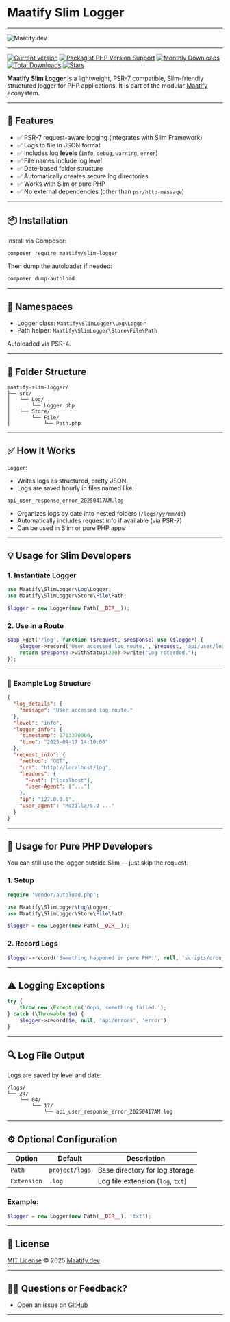 # Maatify Slim Logger

---
![**Maatify.dev**](https://www.maatify.dev/assets/img/img/maatify_logo_white.svg)

---
[pkg]: <https://packagist.org/packages/maatify/slim-logger>
[pkg-stats]: <https://packagist.org/packages/maatify/slim-logger/stats>
[![Current version](https://img.shields.io/packagist/v/maatify/slim-logger)][pkg]
[![Packagist PHP Version Support](https://img.shields.io/packagist/php-v/maatify/slim-logger)][pkg]
[![Monthly Downloads](https://img.shields.io/packagist/dm/maatify/slim-logger)][pkg-stats]
[![Total Downloads](https://img.shields.io/packagist/dt/maatify/slim-logger)][pkg-stats]
[![Stars](https://img.shields.io/packagist/stars/maatify/slim-logger)](https://github.com/maatify/slim-logger/stargazers)

**Maatify Slim Logger** is a lightweight, PSR-7 compatible, Slim-friendly structured logger for PHP applications. It is part of the modular [Maatify](https://maatify.dev) ecosystem.

---

## 🚀 Features

- ✅ PSR-7 request-aware logging (integrates with Slim Framework)
- ✅ Logs to file in JSON format
- ✅ Includes log **levels** (`info`, `debug`, `warning`, `error`)
- ✅ File names include log level
- ✅ Date-based folder structure
- ✅ Automatically creates secure log directories
- ✅ Works with Slim or pure PHP
- ✅ No external dependencies (other than `psr/http-message`)

---

## 📦 Installation

Install via Composer:

```bash
composer require maatify/slim-logger
```

Then dump the autoloader if needed:

```bash
composer dump-autoload
```

---

## 🧱 Namespaces

- Logger class: `Maatify\SlimLogger\Log\Logger`
- Path helper: `Maatify\SlimLogger\Store\File\Path`

Autoloaded via PSR-4.

---

## 📁 Folder Structure

```
maatify-slim-logger/
├── src/
│   └── Log/
│       └── Logger.php
│   └── Store/
│       └── File/
│           └── Path.php
```

---

## ✅ How It Works

`Logger`:
- Writes logs as structured, pretty JSON.
- Logs are saved hourly in files named like:

```
api_user_response_error_20250417AM.log
```

- Organizes logs by date into nested folders (`/logs/yy/mm/dd`)
- Automatically includes request info if available (via PSR-7)
- Can be used in Slim or pure PHP apps

---

## 💡 Usage for Slim Developers

### 1. Instantiate Logger

```php
use Maatify\SlimLogger\Log\Logger;
use Maatify\SlimLogger\Store\File\Path;

$logger = new Logger(new Path(__DIR__));
```

### 2. Use in a Route

```php
$app->get('/log', function ($request, $response) use ($logger) {
    $logger->record('User accessed log route.', $request, 'api/user/logs', 'info');
    return $response->withStatus(200)->write("Log recorded.");
});
```

---

### 📝 Example Log Structure

```json
{
  "log_details": {
    "message": "User accessed log route."
  },
  "level": "info",
  "logger_info": {
    "timestamp": 1713370000,
    "time": "2025-04-17 14:10:00"
  },
  "request_info": {
    "method": "GET",
    "uri": "http://localhost/log",
    "headers": {
      "Host": ["localhost"],
      "User-Agent": ["..."]
    },
    "ip": "127.0.0.1",
    "user_agent": "Mozilla/5.0 ..."
  }
}
```

---

## 🧩 Usage for Pure PHP Developers

You can still use the logger outside Slim — just skip the request.

### 1. Setup

```php
require 'vendor/autoload.php';

use Maatify\SlimLogger\Log\Logger;
use Maatify\SlimLogger\Store\File\Path;

$logger = new Logger(new Path(__DIR__));
```

### 2. Record Logs

```php
$logger->record('Something happened in pure PHP.', null, 'scripts/cronjob', 'warning');
```

---

## ⚠️ Logging Exceptions

```php
try {
    throw new \Exception('Oops, something failed.');
} catch (\Throwable $e) {
    $logger->record($e, null, 'api/errors', 'error');
}
```

---

## 🔍 Log File Output

Logs are saved by level and date:

```
/logs/
└── 24/
    └── 04/
        └── 17/
            └── api_user_response_error_20250417AM.log
```

---

## ⚙️ Optional Configuration

| Option      | Default        | Description                       |
|-------------|----------------|-----------------------------------|
| `Path`      | `project/logs` | Base directory for log storage    |
| `Extension` | `.log`         | Log file extension (`log`, `txt`) |

### Example:

```php
$logger = new Logger(new Path(__DIR__), 'txt');
```

---

## 📄 License

[MIT License](./LICENSE) © 2025 [Maatify.dev](https://maatify.dev)

---

## 🙋‍♂️ Questions or Feedback?

- Open an issue on [GitHub](https://github.com/maatify/slim-logger)

---